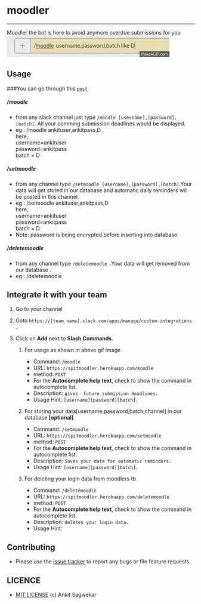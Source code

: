 # moodler
--------------
Moodler the bot is here to avoid anymore overdue submissions for you 
![img](https://raw.githubusercontent.com/ankit96/moodler/master/demo.gif)



## Usage
###You can go through this [`post`](https://medium.com/@ankit15/moodler-4138a99e045c#.2ae9tsh81)
##### /moodle
- from any slack channel just type `/moodle [username],[password],[batch]`. All your comming submission deadlines would be displayed.
- eg : /moodle ankituser,ankitpass,D<br />
      here,<br />
      username=ankituser<br />
      password=ankitpass<br />
      batch = D
      

##### /setmoodle
- from any channel type `/setmoodle [username],[password],[batch]`.Your data will get stored in
our  database and automatic daily reminders will be posted in this channel.
- eg : /setmoodle ankituser,ankitpass,D<br />
      here,<br />
      username=ankituser<br />
      password=ankitpass<br />
      batch = D<br />
- Note: password is being encrypted before inserting into database


##### /deletemoodle
- from any channel type `/deletemoodle `.Your data will get removed from
our  database .
- eg : /deletemoodle<br />


## Integrate it with your team


1. Go to your channel
2. Goto `https://[team_name].slack.com/apps/manage/custom-integrations	`.
3. Click on **Add** next to **Slash Commands**.


   1. For usage as shown in above gif image
   
       - Command: `/moodle`
       - URL: `https://spitmoodler.herokuapp.com/moodle`
       - method: `POST`
       - For the **Autocomplete help text**, check to show the command in autocomplete list.
       - Description: `gives  future submission deadlines.`
       - Usage Hint: `[username][password][batch]`.
       
   2. For storing your data[username,password,batch,channel] in our database **[optional]**
   
       - Command: `/setmoodle`
       - URL: `https://spitmoodler.herokuapp.com/setmoodle`
       - method: `POST`
       - For the **Autocomplete help text**, check to show the command in autocomplete list.
       - Description: `Saves your data for automatic reminders.`
       - Usage Hint: `[username][password][batch]`.
   3. For deleting your login data from moodlers tb
   
       - Command: `/deletemoodle`
       - URL: `https://spitmoodler.herokuapp.com/deletemoodle`
       - method: `POST`
       - For the **Autocomplete help text**, check to show the command in autocomplete list.
       - Description: `deletes your login data.`
       - Usage Hint: 
       

## Contributing
- Please use the [issue tracker](https://github.com/ankit96/moodler/issues) to report any bugs or file feature requests.

## LICENCE

- [MIT LICENSE](https://github.com/ankit96/moodler/blob/master/LICENSE) (c) Ankit Sagwekar
